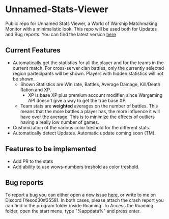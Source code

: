 # Unnamed-Stats-Viewer
Public repo for Unnamed Stats Viewer, a World of Warship Matchmaking Monitor with a minimalistic look.
This repo will be used both for Updates and Bug reports.
You can find the latest version [here](https://github.com/yesod30/Unnamed-Stats-Viewer/releases/latest)

## Current Features
- Automatically get the statistics for all the player and for the teams in the current match. For cross-server clan battles, only the currently selected region partecipants will be shown. Players with hidden statistics will not be shown.
  - Shown Statistics are Win rate, Battles, Average Damage, Kill/Death Ration and XP.
    - XP is base XP plus premium account modifier, since Wargaming API doesn't give a way to get the true base XP.
  - Team stats are **weighted** averages on the number of battles. This means that the more battles a player has, the more influence it will have over the average. This is to minimize the effects of outliers having a really low number of games.
- Customization of the various color treshold for the different stats.
- Automatically detect Updates. Automatic update coming soon (TM).

## Features to be implemented
- Add PR to the stats
- Add ability to use wows-numbers treshold as color treshold.

## Bug reports
To report a bug you can either open a new issue [here](https://github.com/yesod30/Unnamed-Stats-Viewer/issues), or write to me on Discord (Yesod30#3558). In both cases, please attach the crash report you can find in the program folder inside Roaming. To Access the Roaming folder, open the start menu, type "%appdata%" and press enter.
